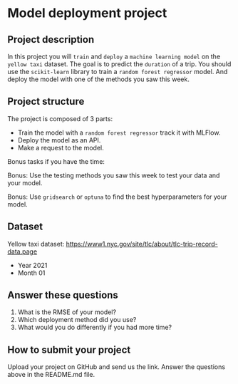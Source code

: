 # Model deployment project

## Project description

In this project you will `train` and `deploy` a `machine learning model` on the `yellow taxi` dataset. The goal is to predict the `duration` of a trip.
You should use the `scikit-learn` library to train a `random forest regressor` model.
And deploy the model with one of the methods you saw this week.

## Project structure

The project is composed of 3 parts:

- Train the model with a `random forest regressor` track it with MLFlow.
- Deploy the model as an API.
- Make a request to the model.

Bonus tasks if you have the time:

Bonus: Use the testing methods you saw this week to test your data and your model.

Bonus: Use `gridsearch` or `optuna` to find the best hyperparameters for your model.

## Dataset

Yellow taxi dataset: https://www1.nyc.gov/site/tlc/about/tlc-trip-record-data.page

- Year 2021
- Month 01


## Answer these questions

1. What is the RMSE of your model?
2. Which deployment method did you use?
3. What would you do differently if you had more time?


## How to submit your project

Upload your project on GitHub and send us the link. Answer the questions above in the README.md file.


